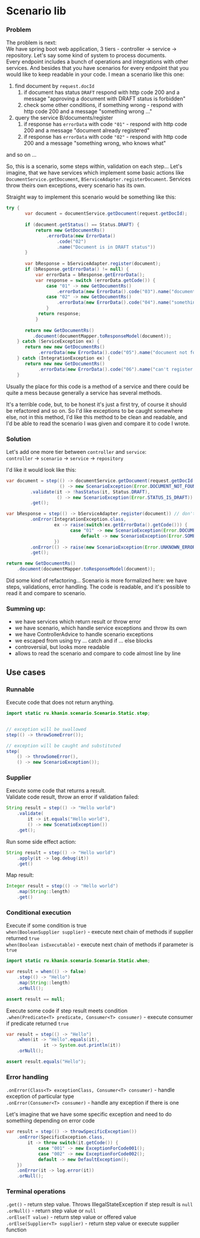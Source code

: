 # Scenario lib

### Problem

The problem is next:  
We have spring boot web application, 3 tiers - controller -> service -> repository.
Let's say some kind of system to process documents.  
Every endpoint includes a bunch of operations and integrations with other services.
And besides that you have scenarios for every endpoint that you would like to keep readable in your code.
I mean a scenario like this one:
1. find document by `request.docId`
   1. if document has status `DRAFT` respond with http code 200 and a message "approving a document with DRAFT status is forbidden"
   1. check some other conditions, if something wrong - respond with http code 200 and a message "something wrong ..."
1. query the service B/documents/register
   1. if response has `errorData` with code `"01"` - respond with http code 200 and a message "document already registered"
   1. if response has `errorData` with code `"02"` - respond with http code 200 and a message "something wrong, who knows what"  

and so on ...

So, this is a scenario, some steps within, validation on each step...
Let's imagine, that we have services which implement some basic actions like `DocumentService.getDocument`, `BServiceAdapter.registerDocument`. Services throw theirs own exceptions, every scenario has its own.  

Straight way to implement this scenario would be something like this:  
```java
try {
       var document = documentService.getDocument(request.getDocId);
       
       if (document.getStatus() == Status.DRAFT) {
           return new GetDocumentRs()
               .errorData(new ErrorData()
                   .code("02")
                   .name("Document is in DRAFT status"))
       }
       
       var bResponse = bServiceAdapter.register(document);
       if (bResponse.getErrorData() != null) {
           var errorData = bResponse.getErrorData();
           var response = switch (errorData.getCode()) {
               case "01" -> new GetDocumentRs()
                   .errorData(new ErrorData().code("03").name("document already registered"));
               case "02" -> new GetDocumentRs()
                   .errorData(new ErrorData().code("04").name("something wrong, who knows what"));
               }
            return response;
           }
       
       return new GetDocumentRs()
          .document(documentMapper.toResponseModel(document));
    } catch (ServiceException ex) {
	   return new new GetDocumentRs()
            .errorData(new ErrorData().code("05").name("document not found"));
    } catch (IntegrationException ex) {
	   return new new GetDocumentRs()
            .errorData(new ErrorData().code("06").name("can't register document. unknown error"));
    }
```
Usually the place for this code is a method of a service and there could be quite a mess because
generally a service has several methods.

It's a terrible code, but, to be honest it's just a first try, of course it should be refactored and so on.
So I'd like exceptions to be caught somewhere else, not in this method, I'd like this method to be clean and readable, and 
I'd be able to read the scenario I was given and compare it to code I wrote.

### Solution
Let's add one more tier between `controller` and `service`:  
`controller` -> `scenario` -> `service` -> `repository`



I'd like it would look like this:
```java
var document = step(() -> documentService.getDocument(request.getDocId()), // service can throw exception and it will be intercepted
                    () -> new ScenarioException(Error.DOCUMENT_NOT_FOUND)) // we'll throw our own exception instead
         .validate(it -> !hasStatus(it, Status.DRAFT), 
                   () -> new ScenarioException(Error.STATUS_IS_DRAFT))
         .get();

var bResponse = step(() -> bServiceAdapter.register(document)) // don't throw exception if occured one
         .onError(IntegrationException.class,
                  ex -> raise(switch(ex.getErrorData().getCode())) {
	                    case "01" -> new ScenarioException(Error.DOCUMENT_ALREADY_REGISTERED);
                            default -> new ScenarioException(Error.SOMETHING_WRONG);
                  })
         .onError(() -> raise(new ScenarioException(Error.UNKNOWN_ERROR)))
         .get();

return new GetDocumentRs()
    .document(documentMapper.toResponseModel(document));

```
Did some kind of refactoring... Scenario is more formalized here: we have steps, validations, error handling.
The code is readable, and it's possible to read it and compare to scenario.

### Summing up:
- we have services which return result or throw error
- we have scenario, which handle service exceptions and throw its own
- we have ControllerAdvice to handle scenario exceptions
- we escaped from using try ... catch and if ... else blocks
- controversial, but looks more readable
- allows to read the scenario and compare to code almost line by line


## Use cases

### Runnable

Execute code that does not return anything.

```java
import static ru.khanin.scenario.Scenario.Static.step;


// exception will be swallowed 
step(() -> throwSomeError());

// exception will be caught and substituted
step(
	() -> throwSomeError(),
	() -> new ScenarioException());
```

### Supplier
Execute some code that returns a result.  
Validate code result, throw an error if validation failed:
```java
String result = step(() -> "Hello world")
	.validate(
		it -> it.equals("Hello world"),
		() -> new ScenatioException())
	.get();

```

Run some side effect action: 
```java
String result = step(() -> "Hello world")
	.apply(it -> log.debug(it))
	.get()
```

Map result:
```java
Integer result = step(() -> "Hello world")
	.map(String::length)
	.get()
```

### Conditional execution

Execute if some condition is true  
`when(BooleanSupplier supplier)` - execute next chain of methods if supplier returned `true`  
`when(Boolean isExecutable)` - execute next chain of methods if parameter is `true`

```java
import static ru.khanin.scenario.Scenario.Static.when;

var result = when(() -> false)
	.step(() -> "Hello")
	.map(String::length)
	.orNull();

assert result == null;
```

Execute some code if step result meets condition  
`.when(Predicate<T> predicate, Consumer<T> consumer)` - execute consumer if predicate returned `true`

```java
var result = step(() -> "Hello")
	.when(it -> "Hello".equals(it),
              it -> System.out.println(it))
	.orNull();

assert result.equals("Hello");
```

### Error handling
`.onError(Class<T> exceptionClass, Consumer<T> consumer)` - handle exception of particular type  
`.onError(Consumer<T> consumer)` - handle any exception if there is one

Let's imagine that we have some specific exception and need to do something depending on error code
```java
var result = step(() -> throwSpecificException())
	.onError(SpecificException.class,
		it -> throw switch(it.getCode()) {
			case "001" -> new ExceptionForCode001();
			case "002" -> new ExceptionForCode002();
			default -> new DefaultException();
	})
	.onError(it -> log.error(it))
	.orNull();
```


### Terminal operations

`.get()` - return step value. Throws IllegalStateException if step result is `null`  
`.orNull()` - return step value or `null`  
`.orElse(T value)` - return step value or offered value  
`.orElse(Supplier<T> supplier)` - return step value or execute supplier function